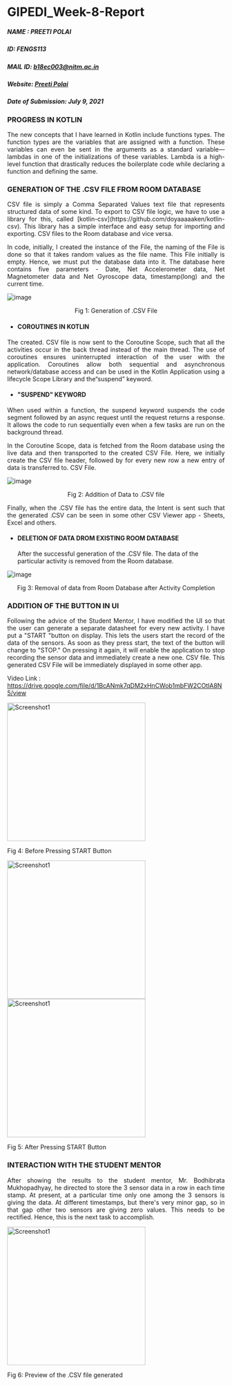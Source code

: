 # GIPEDI_Week-8-Report

##### NAME : PREETI POLAI

##### ID: FENGS113

##### MAIL ID: b18ec003@nitm.ac.in

##### Website: [Preeti Polai](https://sites.google.com/nitm.ac.in/preetipolai/about)

##### Date of Submission: July 9, 2021



### PROGRESS IN KOTLIN

<p align = "justify">The new concepts that I have learned in Kotlin include functions types. The function types are the variables that are assigned with a function. These variables can even be sent in the arguments as a standard variable—lambdas in one of the initializations of these variables. Lambda is a high-level function that drastically reduces the boilerplate code while declaring a function and defining the same.</p>

### GENERATION OF THE .CSV FILE FROM ROOM DATABASE

<p align = "justify">CSV file is simply a Comma Separated Values text file that represents structured data of some kind. To export to CSV file logic, we have to use a library for this, called [kotlin-csv](https://github.com/doyaaaaaken/kotlin-csv). This library has a simple interface and easy setup for importing and exporting. CSV files to the Room database and vice versa.</p> 

<p align = "justify">In code, initially, I created the instance of the File, the naming of the File is done so that it takes random values as the file name. This File initially is empty. Hence, we must put the database data into it. The database here contains five parameters - Date, Net Accelerometer data, Net Magnetometer data and Net Gyroscope data, timestamp(long) and the current time.</p>

![image](https://user-images.githubusercontent.com/71027537/124975727-edb28200-e04b-11eb-996b-26a0a4faf771.png)

<center>Fig 1: Generation of .CSV File</center>

- #### COROUTINES IN KOTLIN

<p align = "justify">The created. CSV file is now sent to the Coroutine Scope, such that all the activities occur in the back thread instead of the main thread. The use of coroutines ensures uninterrupted interaction of the user with the application. Coroutines allow both sequential and asynchronous network/database access and can be used in the Kotlin Application using a lifecycle Scope Library and the“suspend” keyword.</p>

- #### "SUSPEND" KEYWORD

<p align = "justify">When used within a function, the suspend keyword suspends the code segment followed by an async request until the request returns a response. It allows the code to run sequentially even when a few tasks are run on the background thread.</p>



<p align = "justify">In the Coroutine Scope, data is fetched from the Room database using the live data and then transported to the created CSV File. Here, we initially create the CSV file header, followed by for every new row a new entry of data is transferred to. CSV File.</p>

![image](https://user-images.githubusercontent.com/71027537/124975765-00c55200-e04c-11eb-98bb-6b679b226e8c.png)
<center>Fig 2:  Addition of Data to .CSV file</center>


<p align = "justify">Finally, when the .CSV file has the entire data, the Intent is sent such that the generated .CSV can be seen in some other CSV Viewer app - Sheets, Excel and others.</p>



- #### DELETION OF DATA DROM EXISTING ROOM DATABASE

  After the successful generation of the .CSV file. The data of the particular activity is removed from the Room database.

![image](https://user-images.githubusercontent.com/71027537/124975621-d378a400-e04b-11eb-8ad1-38f92f02db7f.png)
<center>Fig 3: Removal of data from Room Database after Activity Completion</center>



### ADDITION OF THE BUTTON IN UI

<p align = "justify">Following the advice of the Student Mentor, I have modified the UI so that the user can generate a separate datasheet for every new activity. I have put a "START "button on display. This lets the users start the record of the data of the sensors. As soon as they press start, the text of the button will change to "STOP." On pressing it again, it will enable the application to stop recording the sensor data and immediately create a new one. CSV file. This generated CSV File will be immediately displayed in some other app.</p>

Video Link : https://drive.google.com/file/d/1BcANmk7qDM2xHnCWob1mbFW2COtlA8N5/view


<img src="https://user-images.githubusercontent.com/71027537/124975853-1fc3e400-e04c-11eb-9cba-03b66e270094.jpeg" alt="Screenshot1" width="320"/>

Fig 4: Before Pressing START Button


<img src="https://user-images.githubusercontent.com/71027537/124975849-1e92b700-e04c-11eb-9282-3c55ab496edd.jpeg" alt="Screenshot1" width="320"/>
<img src="https://user-images.githubusercontent.com/71027537/124975859-218da780-e04c-11eb-8e68-3d853a1ac24b.jpeg" alt="Screenshot1" width="320"/>

Fig 5: After Pressing START Button



### INTERACTION WITH THE STUDENT MENTOR

<p align = "justify">After showing the results to the student mentor, Mr. Bodhibrata Mukhopadhyay, he directed to store the 3 sensor data in a row in each time stamp. At present, at a particular time only one among the 3 sensors is giving the data. At different timestamps, but there's very minor gap, so in that gap other two sensors are giving zero values. This needs to be rectified. Hence, this is the next task to accomplish.</p>

<img src="https://user-images.githubusercontent.com/71027537/124975856-20f51100-e04c-11eb-8fc6-b650c434927d.jpeg" alt="Screenshot1" width="320"/>

Fig 6: Preview of the .CSV file generated 
 
